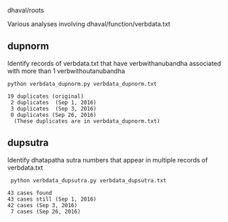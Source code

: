 
dhaval/roots

Various analyses involving dhaval/function/verbdata.txt

## dupnorm

   Identify records of verbdata.txt that have
   verbwithanubandha associated with more than 1 verbwithoutanubandha

```
python verbdata_dupnorm.py verbdata_dupnorm.txt

19 duplicates (original)
 2 duplicates  (Sep 1, 2016)
 3 duplicates  (Sep 3, 2016)
 0 duplicates (Sep 26, 2016)
  (These duplicates are in verbdata_dupnorm.txt)
```

## dupsutra
 Identify dhatapatha sutra numbers that appear in multiple records of 
 verbdata.txt
```
 python verbdata_dupsutra.py verbdata_dupsutra.txt
 
43 cases found
43 cases still (Sep 1, 2016)
42 cases (Sep 3, 2016)
 7 cases (Sep 26, 2016)
```


